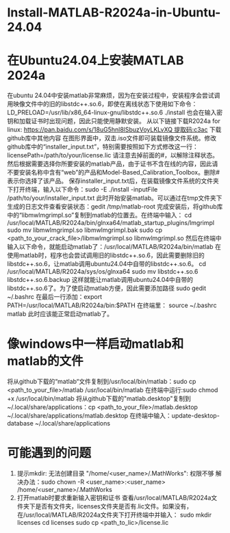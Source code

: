 # Install-MATLAB-R2024a-in-Ubuntu-24.04
# 在Ubuntu24.04上安装MATLAB 2024a
在ubuntu 24.04中安装matlab非常麻烦，因为在安装过程中，安装程序会尝试调用映像文件中的旧的libstdc++.so.6，即使在离线状态下使用如下命令：LD_PRELOAD=/usr/lib/x86_64-linux-gnu/libstdc++.so.6 ./install 也会在输入密钥和加载证书时出现问题，因此只能使用静默安装。
从以下链接下载R2024a for linux: https://pan.baidu.com/s/18uG5hnl8lSbuzVoyLKLvXQ 提取码:c3ac 下载github库中其他内容
在图形界面中，双击.iso文件即可装载镜像文件系统。修改github库中的“installer_input.txt”，特别需要按照如下方式修改这一行：
licensePath=/path/to/your/license.lic
请注意去掉前面的#，以解除注释状态。然后根据需要选择你所要安装的matlab产品，由于证书不含在线的内容，因此请不要安装名称中含有“web”的产品和Model-Based_Calibration_Toolbox。删除#表示你选择了该产品。
保存installer_input.txt后，在装载镜像文件系统的文件夹下打开终端，输入以下命令：sudo -E ./install -inputFile /path/to/your/installer_input.txt
此时开始安装matlab。可以通过在tmp文件夹下生成的日志文件查看安装状态：gedit /tmp/matlab-root
完成安装后，将github库中的“libmwlmgrimpl.so”复制到matlab的位置去。在终端中输入：
cd /usr/local/MATLAB/R2024a/bin/glnxa64/matlab_startup_plugins/lmgrimpl
sudo mv libmwlmgrimpl.so libmwlmgrimpl.bak
sudo cp <path_to_your_crack_file>/libmwlmgrimpl.so libmwlmgrimpl.so
然后在终端中输入以下命令，就能启动matlab了：/usr/local/MATLAB/R2024a/bin/matlab
在使用matlab时，程序也会尝试调用旧的libstdc++.so.6，因此需要删除旧的libstdc++.so.6，让matlab调用ubuntu24.04中自带的libstdc++.so.6。
cd /usr/local/MATLAB/R2024a/sys/os/glnxa64
sudo mv libstdc++.so.6 libstdc++.so.6.backup
这样就能让matlab调用ubuntu24.04中自带的libstdc++.so.6了。为了使启动matlab方便，因此需要添加路径
sudo gedit ~/.bashrc
在最后一行添加：export PATH=/usr/local/MATLAB/R2024a/bin:$PATH
在终端里：
source ~/.bashrc
matlab
此时应该能正常启动matlab了。

# 像windows中一样启动matlab和matlab的文件
将从github下载的“matlab“文件复制到/usr/local/bin/matlab：sudo cp <path_to_your_file>/matlab /usr/local/bin/matlab
在终端中运行:sudo chmod +x /usr/local/bin/matlab
将从github下载的"matlab.desktop"复制到~/.local/share/applications：cp <path_to_your_file>/matlab.desktop ~/.local/share/applications/matlab.desktop
在终端中输入：update-desktop-database ~/.local/share/applications

# 可能遇到的问题
1. 提示mkdir: 无法创建目录 "/home/<user_name>/.MathWorks": 权限不够
解决办法：sudo chown -R <user_name>:<user_name> /home/<user_name>/.MathWorks
2. 打开matlab时要求重新输入密钥和证书
查看/usr/local/MATLAB/R2024a文件夹下是否有文件夹，licenses文件夹是否有.lic文件。如果没有，在/usr/local/MATLAB/R2024a文件夹下打开终端中并输入：
sudo mkdir licenses
cd licenses
sudo cp <path_to_lic>/license.lic
